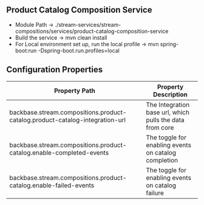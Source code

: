 ## Product Catalog Composition Service
* Module Path -> ./stream-services/stream-compositions/services/product-catalog-composition-service
* Build the service -> mvn clean install
* For Local environment set up, run the local profile -> mvn spring-boot:run -Dspring-boot.run.profiles=local

## Configuration Properties

| Property Path  | Property Description |
   | ------------- | ------------- |
backbase.stream.compositions.product-catalog.product-catalog-integration-url | The Integration base url, which pulls the data from core
backbase.stream.compositions.product-catalog.enable-completed-events | The toggle for enabling events on catalog completion
backbase.stream.compositions.product-catalog.enable-failed-events | The toggle for enabling events on catalog failure


